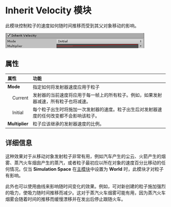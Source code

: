 # Inherit Velocity 模块

此模块控制粒子的速度如何随时间推移而受到其父对象移动的影响。

![](../uploads/Main/PartSysInheritVelocity55.png) 

## 属性

| **属性**| **功能** |
|:---|:---| 
| __Mode__| 指定如何将发射器速度应用于粒子 |
| &nbsp;&nbsp;&nbsp;&nbsp;Current| 发射器的当前速度将应用于每一帧上的所有粒子。例如，如果发射器减速，所有粒子也将减速。 |
| &nbsp;&nbsp;&nbsp;&nbsp;Initial| 每个粒子出生时将施加一次发射器的速度。粒子出生后对发射器速度的任何改变都不会影响该粒子。 |
| __Multiplier__| 粒子应该继承的发射器速度的比例。 |


## 详细信息

这种效果对于从移动对象发射粒子非常有用，例如汽车产生的尘云、火箭产生的烟雾、蒸汽火车烟囱产生的蒸汽，或者粒子最初应以所在对象的速度百分比移动的任何情况。仅当 __Simulation Space__ 在[主模块](PartSysMainModule.html)中设置为 __World__ 时，此模块才对粒子有影响。

此外也可以使用曲线来影响随时间变化的效果。例如，可对新创建的粒子施加强烈的吸力，使吸力随时间推移而减少。这对于蒸汽火车烟雾可能有用，因为蒸汽火车烟雾会随着时间的推移而缓慢漂移并在发出后停止跟随火车。
